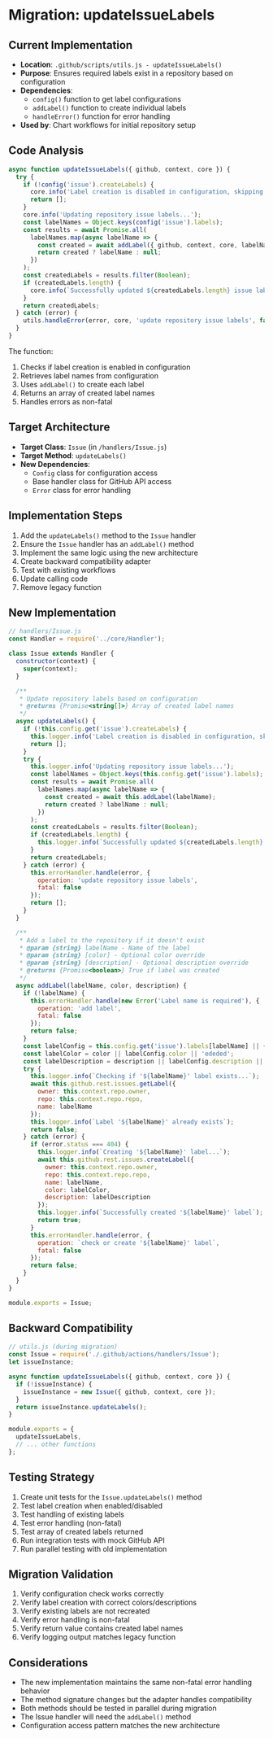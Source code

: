 # Migration: updateIssueLabels

## Current Implementation

- **Location**: `.github/scripts/utils.js - updateIssueLabels()`
- **Purpose**: Ensures required labels exist in a repository based on configuration
- **Dependencies**: 
  - `config()` function to get label configurations
  - `addLabel()` function to create individual labels
  - `handleError()` function for error handling
- **Used by**: Chart workflows for initial repository setup

## Code Analysis

```javascript
async function updateIssueLabels({ github, context, core }) {
  try {
    if (!config('issue').createLabels) {
      core.info('Label creation is disabled in configuration, skipping label updates');
      return [];
    }
    core.info('Updating repository issue labels...');
    const labelNames = Object.keys(config('issue').labels);
    const results = await Promise.all(
      labelNames.map(async labelName => {
        const created = await addLabel({ github, context, core, labelName });
        return created ? labelName : null;
      })
    );
    const createdLabels = results.filter(Boolean);
    if (createdLabels.length) {
      core.info(`Successfully updated ${createdLabels.length} issue labels`);
    }
    return createdLabels;
  } catch (error) {
    utils.handleError(error, core, 'update repository issue labels', false);
  }
}
```

The function:
1. Checks if label creation is enabled in configuration
2. Retrieves label names from configuration
3. Uses `addLabel()` to create each label
4. Returns an array of created label names
5. Handles errors as non-fatal

## Target Architecture

- **Target Class**: `Issue` (in `/handlers/Issue.js`)
- **Target Method**: `updateLabels()`
- **New Dependencies**: 
  - `Config` class for configuration access
  - Base handler class for GitHub API access
  - `Error` class for error handling

## Implementation Steps

1. Add the `updateLabels()` method to the `Issue` handler
2. Ensure the `Issue` handler has an `addLabel()` method
3. Implement the same logic using the new architecture
4. Create backward compatibility adapter
5. Test with existing workflows
6. Update calling code
7. Remove legacy function

## New Implementation

```javascript
// handlers/Issue.js
const Handler = require('../core/Handler');

class Issue extends Handler {
  constructor(context) {
    super(context);
  }

  /**
   * Update repository labels based on configuration
   * @returns {Promise<string[]>} Array of created label names
   */
  async updateLabels() {
    if (!this.config.get('issue').createLabels) {
      this.logger.info('Label creation is disabled in configuration, skipping label updates');
      return [];
    }
    try {
      this.logger.info('Updating repository issue labels...');
      const labelNames = Object.keys(this.config.get('issue').labels);
      const results = await Promise.all(
        labelNames.map(async labelName => {
          const created = await this.addLabel(labelName);
          return created ? labelName : null;
        })
      );
      const createdLabels = results.filter(Boolean);
      if (createdLabels.length) {
        this.logger.info(`Successfully updated ${createdLabels.length} issue labels`);
      }
      return createdLabels;
    } catch (error) {
      this.errorHandler.handle(error, {
        operation: 'update repository issue labels',
        fatal: false
      });
      return [];
    }
  }

  /**
   * Add a label to the repository if it doesn't exist
   * @param {string} labelName - Name of the label
   * @param {string} [color] - Optional color override
   * @param {string} [description] - Optional description override
   * @returns {Promise<boolean>} True if label was created
   */
  async addLabel(labelName, color, description) {
    if (!labelName) {
      this.errorHandler.handle(new Error('Label name is required'), {
        operation: 'add label',
        fatal: false
      });
      return false;
    }
    const labelConfig = this.config.get('issue').labels[labelName] || {};
    const labelColor = color || labelConfig.color || 'ededed';
    const labelDescription = description || labelConfig.description || '';
    try {
      this.logger.info(`Checking if '${labelName}' label exists...`);
      await this.github.rest.issues.getLabel({
        owner: this.context.repo.owner,
        repo: this.context.repo.repo,
        name: labelName
      });
      this.logger.info(`Label '${labelName}' already exists`);
      return false;
    } catch (error) {
      if (error.status === 404) {
        this.logger.info(`Creating '${labelName}' label...`);
        await this.github.rest.issues.createLabel({
          owner: this.context.repo.owner,
          repo: this.context.repo.repo,
          name: labelName,
          color: labelColor,
          description: labelDescription
        });
        this.logger.info(`Successfully created '${labelName}' label`);
        return true;
      }
      this.errorHandler.handle(error, {
        operation: `check or create '${labelName}' label`,
        fatal: false
      });
      return false;
    }
  }
}

module.exports = Issue;
```

## Backward Compatibility

```javascript
// utils.js (during migration)
const Issue = require('./.github/actions/handlers/Issue');
let issueInstance;

async function updateIssueLabels({ github, context, core }) {
  if (!issueInstance) {
    issueInstance = new Issue({ github, context, core });
  }
  return issueInstance.updateLabels();
}

module.exports = {
  updateIssueLabels,
  // ... other functions
};
```

## Testing Strategy

1. Create unit tests for the `Issue.updateLabels()` method
2. Test label creation when enabled/disabled
3. Test handling of existing labels
4. Test error handling (non-fatal)
5. Test array of created labels returned
6. Run integration tests with mock GitHub API
7. Run parallel testing with old implementation

## Migration Validation

1. Verify configuration check works correctly
2. Verify label creation with correct colors/descriptions
3. Verify existing labels are not recreated
4. Verify error handling is non-fatal
5. Verify return value contains created label names
6. Verify logging output matches legacy function

## Considerations

- The new implementation maintains the same non-fatal error handling behavior
- The method signature changes but the adapter handles compatibility
- Both methods should be tested in parallel during migration
- The Issue handler will need the `addLabel()` method
- Configuration access pattern matches the new architecture
